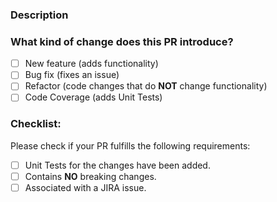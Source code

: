 ### Description

### What kind of change does this PR introduce?

- [ ] New feature (adds functionality)
- [ ] Bug fix (fixes an issue)
- [ ] Refactor (code changes that do **NOT** change functionality)
- [ ] Code Coverage (adds Unit Tests)

### Checklist:
Please check if your PR fulfills the following requirements:
- [ ] Unit Tests for the changes have been added.
- [ ] Contains **NO** breaking changes.
- [ ] Associated with a JIRA issue.
